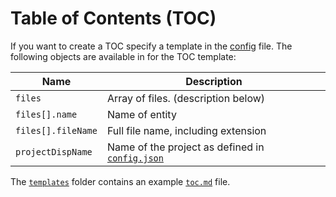 # Table of Contents (TOC)

If you want to create a TOC specify a template in the [config](config.json.md) file. The following objects are available in for the TOC template:

Name | Description
--- | ---
`files` | Array of files. (description below)
`files[].name` | Name of entity
`files[].fileName` | Full file name, including extension
`projectDispName` | Name of the project as defined in [`config.json`](config.json.md)

The [`templates`](../templates) folder contains an example [`toc.md`](../templates/toc.md) file.
